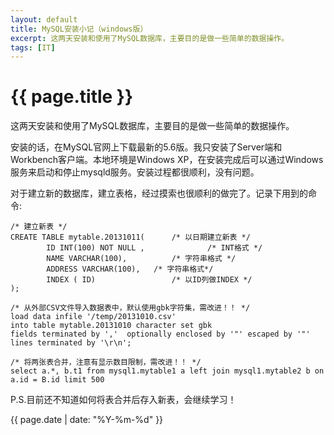 ```yaml
---
layout: default
title: MySQL安装小记（windows版）
excerpt: 这两天安装和使用了MySQL数据库，主要目的是做一些简单的数据操作。
tags: [IT]
---
```

{{ page.title }}
================

这两天安装和使用了MySQL数据库，主要目的是做一些简单的数据操作。

安装的话，在MySQL官网上下载最新的5.6版。我只安装了Server端和Workbench客户端。本地环境是Windows XP，在安装完成后可以通过Windows服务来启动和停止mysqld服务。安装过程都很顺利，没有问题。

对于建立新的数据库，建立表格，经过摸索也很顺利的做完了。记录下用到的命令:

```
/* 建立新表 */
CREATE TABLE mytable.20131011(      /* 以日期建立新表 */
        ID INT(100) NOT NULL ,              /* INT格式 */
        NAME VARCHAR(100),          /* 字符串格式 */
        ADDRESS VARCHAR(100),   /* 字符串格式*/
        INDEX ( ID)                 /* 以ID列做INDEX */
);

/* 从外部CSV文件导入数据表中，默认使用gbk字符集，需改进！！ */
load data infile '/temp/20131010.csv'
into table mytable.20131010 character set gbk
fields terminated by ','  optionally enclosed by '"' escaped by '"' 
lines terminated by '\r\n';

/* 将两张表合并，注意有显示数目限制，需改进！！ */
select a.*, b.t1 from mysql1.mytable1 a left join mysql1.mytable2 b on a.id = B.id limit 500
```

P.S.目前还不知道如何将表合并后存入新表，会继续学习！

{{ page.date | date: "%Y-%m-%d" }}
